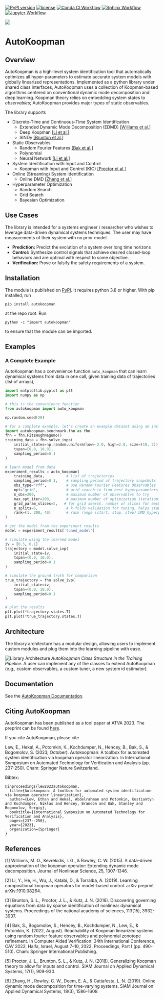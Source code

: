 [![PyPI version](https://badge.fury.io/py/autokoopman.svg)](https://badge.fury.io/py/autokoopman)
[![license](https://img.shields.io/github/license/EthanJamesLew/AutoKoopman)](LICENSE)
[![Conda CI Workflow](https://github.com/EthanJamesLew/AutoKoopman/actions/workflows/python-package-conda.yml/badge.svg)](https://github.com/EthanJamesLew/AutoKoopman/actions/workflows/python-package-conda.yml)
[![Sphinx Workflow](https://github.com/EthanJamesLew/AutoKoopman/actions/workflows/documentation.yml/badge.svg)](https://github.com/EthanJamesLew/AutoKoopman/actions/workflows/documentation.yml)
[![Jupyter Workflow](https://github.com/EthanJamesLew/AutoKoopman/actions/workflows/notebook.yml/badge.svg)](https://github.com/EthanJamesLew/AutoKoopman/actions/workflows/notebook.yml)

![](https://raw.githubusercontent.com/EthanJamesLew/AutoKoopman/enhancement/v-0.30-tweaks/documentation/img/brand/logo-full.svg)

# AutoKoopman

## Overview

AutoKoopman is a high-level system identification tool that automatically optimizes all hyper-parameters to estimate accurate system models with globally linearized representations. Implemented as a python library under shared class interfaces, AutoKoopman uses a collection of Koopman-based algorithms centered on conventional dynamic mode decomposition and deep learning. Koopman theory relies on embedding system states to *observables*; AutoKoopman provides major types of static observables.

The library supports
* Discrete-Time and Continuous-Time System Identification
  * Extended Dynamic Mode Decomposition (EDMD) [[Williams et al.]](#1)
  * Deep Koopman [[Li et al.]](#2)
  * SINDy [[Brunton et al.]](#3)
* Static Observables
  * Random Fourier Features [[Bak et al.]](#4)
  * Polynomial
  * Neural Network [[Li et al.]](#2)
* System Identification with Input and Control
  * Koopman with Input and Control (KIC) [[Proctor et al.]](#5)
* Online (Streaming) System Identification
  * Online DMD [[Zhang et al.]](#6)
* Hyperparameter Optimization
  * Random Search
  * Grid Search
  * Bayesian Optimization

## Use Cases
The library is intended for a systems engineer / researcher who wishes to leverage data-driven dynamical systems techniques. The user may have measurements of their system with no prior model.

* **Prediction:** Predict the evolution of a system over long time horizons 
* **Control:** Synthesize control signals that achieve desired closed-loop behaviors and are optimal with respect to some objective.
* **Verification:** Prove or falsify the safety requirements of a system.

## Installation

The module is published on [PyPI](https://pypi.org/project/autokoopman/). It requires python 3.8 or higher. With pip installed, run
```shell
pip install autokoopman
```
at the repo root. Run
```shell
python -c "import autokoopman"
```
to ensure that the module can be imported.

## Examples

### A Complete Example
AutoKoopman has a convenience function `auto_koopman` that can learn dynamical systems from data in one call, given
training data of trajectories (list of arrays),
```python
import matplotlib.pyplot as plt
import numpy as np

# this is the convenience function
from autokoopman import auto_koopman

np.random.seed(20)

# for a complete example, let's create an example dataset using an included benchmark system
import autokoopman.benchmark.fhn as fhn
fhn = fhn.FitzHughNagumo()
training_data = fhn.solve_ivps(
    initial_states=np.random.uniform(low=-2.0, high=2.0, size=(10, 2)),
    tspan=[0.0, 10.0],
    sampling_period=0.1
)

# learn model from data
experiment_results = auto_koopman(
    training_data,          # list of trajectories
    sampling_period=0.1,    # sampling period of trajectory snapshots
    obs_type="rff",         # use Random Fourier Features Observables
    opt="grid",             # grid search to find best hyperparameters
    n_obs=200,              # maximum number of observables to try
    max_opt_iter=200,       # maximum number of optimization iterations
    grid_param_slices=5,   # for grid search, number of slices for each parameter
    n_splits=5,             # k-folds validation for tuning, helps stabilize the scoring
    rank=(1, 200, 40)       # rank range (start, stop, step) DMD hyperparameter
)

# get the model from the experiment results
model = experiment_results['tuned_model']

# simulate using the learned model
iv = [0.5, 0.1]
trajectory = model.solve_ivp(
    initial_state=iv,
    tspan=(0.0, 10.0),
    sampling_period=0.1
)

# simulate the ground truth for comparison
true_trajectory = fhn.solve_ivp(
    initial_state=iv,
    tspan=(0.0, 10.0),
    sampling_period=0.1
)

# plot the results
plt.plot(*trajectory.states.T)
plt.plot(*true_trajectory.states.T)
```

## Architecture

The library architecture has a modular design, allowing users to implement custom modules and plug them into the learning pipeline with ease.

![Library Architecture](https://github.com/EthanJamesLew/AutoKoopman/raw/enhancement/v-0.30-tweaks/documentation/img/autokoopman_objects.png)
*AutoKoopman Class Structure in the Training Pipeline*. A user can implement any of the classes to extend AutoKoopman (e.g., custom observables, a custom tuner, a new system id estimator).

## Documentation

See the
[AutoKoopman Documentation](https://ethanjameslew.github.io/AutoKoopman/).

## Citing AutoKoopman

AutoKoopman has been published as a tool paper at ATVA 2023. The preprint can be found [here](https://www.researchgate.net/profile/Ethan-Lew/publication/374805680_AutoKoopman_A_Toolbox_for_Automated_System_Identification_via_Koopman_Operator_Linearization/links/6537cf9f1d6e8a70704c7f31/AutoKoopman-A-Toolbox-for-Automated-System-Identification-via-Koopman-Operator-Linearization.pdf).

If you cite AutoKoopman, please cite

Lew, E., Hekal, A., Potomkin, K., Kochdumper, N., Hencey, B., Bak, S., & Bogomolov, S. (2023, October). Autokoopman: A toolbox for automated system identification via koopman operator linearization. In International Symposium on Automated Technology for Verification and Analysis (pp. 237-250). Cham: Springer Nature Switzerland.

Bibtex:
```
@inproceedings{lew2023autokoopman,
  title={Autokoopman: A toolbox for automated system identification via koopman operator linearization},
  author={Lew, Ethan and Hekal, Abdelrahman and Potomkin, Kostiantyn and Kochdumper, Niklas and Hencey, Brandon and Bak, Stanley and Bogomolov, Sergiy},
  booktitle={International Symposium on Automated Technology for Verification and Analysis},
  pages={237--250},
  year={2023},
  organization={Springer}
}
```

## References  

<a id="1">[1]</a> Williams, M. O., Kevrekidis, I. G., & Rowley, C. W. (2015). A data–driven approximation of the koopman operator: Extending dynamic mode decomposition. Journal of Nonlinear Science, 25, 1307-1346.

 <a id="2">[2]</a> Li, Y., He, H., Wu, J., Katabi, D., & Torralba, A. (2019). Learning compositional koopman operators for model-based control. arXiv preprint arXiv:1910.08264.

  <a id="3">[3]</a> Brunton, S. L., Proctor, J. L., & Kutz, J. N. (2016). Discovering governing equations from data by sparse identification of nonlinear dynamical systems. Proceedings of the national academy of sciences, 113(15), 3932-3937.

  <a id="4">[4]</a> Bak, S., Bogomolov, S., Hencey, B., Kochdumper, N., Lew, E., & Potomkin, K. (2022, August). Reachability of Koopman linearized systems using random fourier feature observables and polynomial zonotope refinement. In Computer Aided Verification: 34th International Conference, CAV 2022, Haifa, Israel, August 7–10, 2022, Proceedings, Part I (pp. 490-510). Cham: Springer International Publishing.

  <a id="5">[5]</a> Proctor, J. L., Brunton, S. L., & Kutz, J. N. (2018). Generalizing Koopman theory to allow for inputs and control. SIAM Journal on Applied Dynamical Systems, 17(1), 909-930.

  <a id="6">[6]</a> Zhang, H., Rowley, C. W., Deem, E. A., & Cattafesta, L. N. (2019). Online dynamic mode decomposition for time-varying systems. SIAM Journal on Applied Dynamical Systems, 18(3), 1586-1609.
